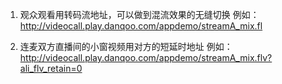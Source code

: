 1. 观众观看用转码流地址，可以做到混流效果的无缝切换
   例如： http://videocall.play.danqoo.com/appdemo/streamA_mix.fl

2. 连麦双方直播间的小窗视频用对方的短延时地址
   例如： http://videocall.play.danqoo.com/appdemo/streamA_mix.flv?ali_flv_retain=0
